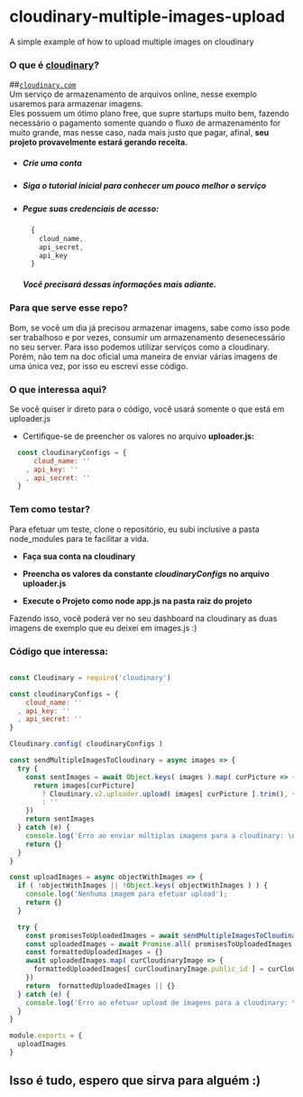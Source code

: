 # cloudinary-multiple-images-upload
A simple example of how to upload multiple images on cloudinary

### O que é [cloudinary](https://cloudinary.com)?
  ##[`cloudinary.com`](https://cloudinary.com)  
  Um serviço de armazenamento de arquivos online, nesse exemplo usaremos para armazenar imagens.  
  Eles possuem um ótimo plano free, que supre startups muito bem, fazendo necessário o pagamento somente quando o fluxo de armazenamento for muito grande, mas nesse caso, nada mais justo que pagar, afinal, **seu projeto provavelmente estará gerando  receita.**
  - #####  Crie uma conta
  - #####  Siga o tutorial inicial para conhecer um pouco melhor o serviço
  - #####  Pegue suas credenciais de acesso:
    ```javascript
      {
        cloud_name,
        api_secret,
        api_key
      }
    ```
    ##### Você precisará dessas informações mais adiante.

### Para que serve esse repo?
  Bom, se você um dia já precisou armazenar imagens, sabe como isso pode ser trabalhoso e por vezes, consumir um armazenamento desenecessário no seu server. Para isso podemos utilizar serviços como a cloudinary. Porém, não tem na doc oficial uma maneira de enviar várias imagens de uma única vez, por isso eu escrevi esse código.


### O que interessa aqui?
  Se você quiser ir direto para o código, você usará somente o que está em uploader.js
  - Certifique-se de preencher os valores no arquivo **uploader.js:**
  ```javascript
    const cloudinaryConfigs = {
        cloud_name: ''
      , api_key: ''
      , api_secret: ''
    }
  ```

### Tem como testar?
  Para efetuar um teste, clone o repositório, eu subi inclusive a pasta node_modules para te facilitar a vida.

  - **Faça sua conta na cloudinary**

  - **Preencha os valores da constante _cloudinaryConfigs_ no arquivo uploader.js**

  - **Execute o Projeto como node app.js na pasta raiz do projeto**

  Fazendo isso, você poderá ver no seu dashboard na cloudinary as duas imagens de exemplo que eu deixei em images.js :)

### Código que interessa:
```javascript

const Cloudinary = require('cloudinary')

const cloudinaryConfigs = {
    cloud_name: ''
  , api_key: ''
  , api_secret: ''
}

Cloudinary.config( cloudinaryConfigs )

const sendMultipleImagesToCloudinary = async images => {
  try {
    const sentImages = await Object.keys( images ).map( curPicture => {
      return images[curPicture]
        ? Cloudinary.v2.uploader.upload( images[ curPicture ].trim(), {public_id: curPicture} )
        : ''
    })
    return sentImages
  } catch (e) {
    console.log('Erro ao enviar múltiplas imagens para a cloudinary: \n ', e.message  ? e.message : e )
    return {}
  }
}

const uploadImages = async objectWithImages => {
  if ( !objectWithImages || !Object.keys( objectWithImages ) ) {
    console.log('Nenhuma imagem para efetuar upload');
    return {}
  }

  try {
    const promisesToUploadedImages = await sendMultipleImagesToCloudinary( objectWithImages )
    const uploadedImages = await Promise.all( promisesToUploadedImages )
    const formattedUploadedImages = {}
    await uploadedImages.map( curCloudinaryImage => {
      formattedUploadedImages[ curCloudinaryImage.public_id ] = curCloudinaryImage.secure_url
    })
    return  formattedUploadedImages || {}
  } catch (e) {
    console.log('Erro ao efetuar upload de imagens para a cloudinary: \n ', e.message  ? e.message : e )
  }
}

module.exports = {
  uploadImages
}


```


## Isso é tudo, espero que sirva para alguém :)
